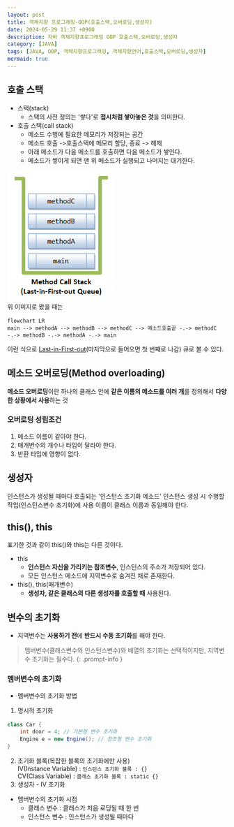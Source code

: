 ```yaml
---
layout: post
title: 객체지향 프로그래밍-OOP(호출스택,오버로딩,생성자)
date: 2024-05-29 11:37 +0900
description: 자바 객체지향프로그래밍 OOP 호출스택,오버로딩,생성자
category: [JAVA]
tags: [JAVA, OOP, 객체지향프로그래밍, 객체지향언어,호출스택,오버로딩,생성자]
mermaid: true
---
```


## 호출 스택

- 스택(stack)
  - 스택의 사전 정의는 '쌓다'로 **접시처럼 쌓아놓은 것**을 의미한다.
- 호출 스택(call stack)
  - 메소드 수행에 필요한 메모리가 저장되는 공간
  - 메소드 호출 ->호출스택에 메모리 할당, 종료 -> 해제
  - 아래 메소드가 다음 메소드를 호출하면 다음 메소드가 쌓인다.
  - 메소드가 쌓이게 되면 맨 위 메소드가 실행되고 나머지는 대기한다.

![LIFO](../assets/img/posts/LIFO.png)
<br/>
위 이미지로 봤을 때는

```mermaid
flowchart LR
main --> methodA --> methodB --> methodC --> 메소드호출끝 -.-> methodC -.-> methodB -.-> methodA -.-> main
```

이런 식으로 <ins>Last-in-First-out</ins>(마지막으로 들어오면 첫 번째로 나감) 큐로 볼 수 있다.

## 메소드 오버로딩(Method overloading)

**메소드 오버로딩**이란 하나의 클래스 안에 **같은 이름의 메소드를 여러 개**를 정의해서 **다양한 상황에서 사용**하는 것

### 오버로딩 성립조건

1. 메소드 이름이 같아야 한다.
2. 매개변수의 개수나 타입이 달라야 한다.
3. 반환 타입에 영향이 없다.

## 생성자

인스턴스가 생성될 때마다 호출되는 '인스턴스 초기화 메소드'
인스턴스 생성 시 수행할 작업(인스턴스변수 초기화)에 사용
이름이 클래스 이름과 동일해야 한다.

## this(), this

표기한 것과 같이 this()와 this는 다른 것이다.

- this
  - **인스턴스 자신을 가리키는 참조변수**, 인스턴스의 주소가 저장되어 있다.
  - 모든 인스턴스 메소드에 지역변수로 숨겨진 채로 존재한다.
- this(), this(매개변수)
  - **생성자, 같은 클래스의 다른 생성자를 호출할 때** 사용된다.

## 변수의 초기화

- 지역변수는 **사용하기 전**에 **반드시 수동 초기화**를 해야 한다.

> 멤버변수(클래스변수와 인스턴스변수)와 배열의 초기화는 선택적이지만, 지역변수 초기화는 필수다.
{: .prompt-info }

### 멤버변수의 초기화

- 멤버변수의 초기화 방법

1. 명시적 초기화

```java
class Car {
	int door = 4; // 기본형 변수 초기화
	Engine e = new Engine(); // 참조형 변수 초기화
}
```

2. 초기화 블록(복잡한 블록의 초기화에만 사용)<br/>
   IV(Instance Variable) : `인스턴스 초기화 블록 : {}`<br/>
   CV(Class Variable) : `클래스 초기화 블록 : static {}`
3. 생성자 - IV 초기화

- 멤버변수의 초기화 시점
  - 클래스 변수 : 클래스가 처음 로딩될 때 한 번
  - 인스턴스 변수 : 인스턴스가 생성될 때마다
